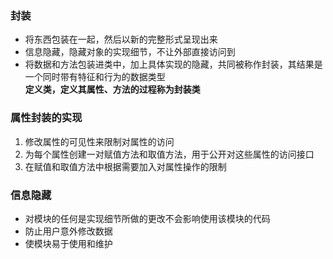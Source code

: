 ### 封装  
- 将东西包装在一起，然后以新的完整形式呈现出来
- 信息隐藏，隐藏对象的实现细节，不让外部直接访问到
- 将数据和方法包装进类中，加上具体实现的隐藏，共同被称作封装，其结果是一个同时带有特征和行为的数据类型  
**定义类，定义其属性、方法的过程称为封装类**
### 属性封装的实现
1. 修改属性的可见性来限制对属性的访问  
2. 为每个属性创建一对赋值方法和取值方法，用于公开对这些属性的访问接口  
3. 在赋值和取值方法中根据需要加入对属性操作的限制  
### 信息隐藏
- 对模块的任何是实现细节所做的更改不会影响使用该模块的代码
- 防止用户意外修改数据
- 使模块易于使用和维护
